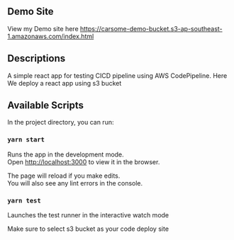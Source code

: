 ## Demo Site

View my Demo site here
https://carsome-demo-bucket.s3-ap-southeast-1.amazonaws.com/index.html

## Descriptions

A simple react app for testing CICD pipeline using AWS CodePipeline. Here We deploy a react app using s3 bucket

## Available Scripts

In the project directory, you can run:

### `yarn start`

Runs the app in the development mode.<br />
Open [http://localhost:3000](http://localhost:3000) to view it in the browser.

The page will reload if you make edits.<br />
You will also see any lint errors in the console.

### `yarn test`

Launches the test runner in the interactive watch mode

Make sure to select s3 bucket as your code deploy site
